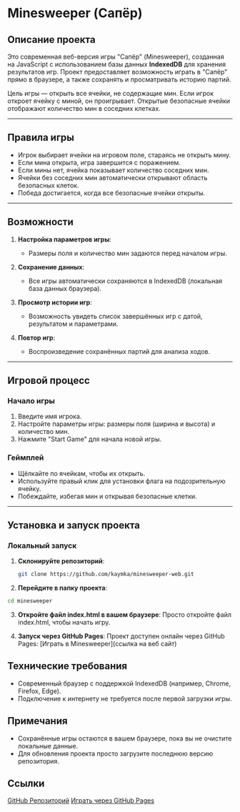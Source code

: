 # Minesweeper (Сапёр)

## Описание проекта

Это современная веб-версия игры "Сапёр" (Minesweeper), созданная на JavaScript с использованием базы данных **IndexedDB** для хранения результатов игр. Проект предоставляет возможность играть в "Сапёр" прямо в браузере, а также сохранять и просматривать историю партий.

Цель игры — открыть все ячейки, не содержащие мин. Если игрок откроет ячейку с миной, он проигрывает. Открытые безопасные ячейки отображают количество мин в соседних клетках.

---

## Правила игры

- Игрок выбирает ячейки на игровом поле, стараясь не открыть мину.
- Если мина открыта, игра завершится с поражением.
- Если мины нет, ячейка показывает количество соседних мин.
- Ячейки без соседних мин автоматически открывают область безопасных клеток.
- Победа достигается, когда все безопасные ячейки открыты.

---

## Возможности

1. **Настройка параметров игры**:  
   - Размеры поля и количество мин задаются перед началом игры.

2. **Сохранение данных**:  
   - Все игры автоматически сохраняются в IndexedDB (локальная база данных браузера).

3. **Просмотр истории игр**:  
   - Возможность увидеть список завершённых игр с датой, результатом и параметрами.

4. **Повтор игр**:  
   - Воспроизведение сохранённых партий для анализа ходов.

---

## Игровой процесс

### Начало игры

1. Введите имя игрока.
2. Настройте параметры игры: размеры поля (ширина и высота) и количество мин.
3. Нажмите "Start Game" для начала новой игры.

### Геймплей

- Щёлкайте по ячейкам, чтобы их открыть.
- Используйте правый клик для установки флага на подозрительную ячейку.
- Побеждайте, избегая мин и открывая безопасные клетки.

---

## Установка и запуск проекта

### Локальный запуск

1. **Склонируйте репозиторий**:
   ```bash
   git clone https://github.com/kaymka/minesweeper-web.git
   
2. **Перейдите в папку проекта**:

```bash
cd minesweeper
```
3. **Откройте файл index.html в вашем браузере**: 
    Просто откройте файл index.html, чтобы начать игру.

4. **Запуск через GitHub Pages**:
Проект доступен онлайн через GitHub Pages:
[Играть в Minesweeper](ссылка на веб сайт)

## Технические требования
- Современный браузер с поддержкой IndexedDB (например, Chrome, Firefox, Edge).
- Подключение к интернету не требуется после первой загрузки игры.
## Примечания
- Сохранённые игры остаются в вашем браузере, пока вы не очистите локальные данные.
- Для обновления проекта просто загрузите последнюю версию репозитория.
## Ссылки
[GitHub Репозиторий]()
[Играть через GitHub Pages]()
